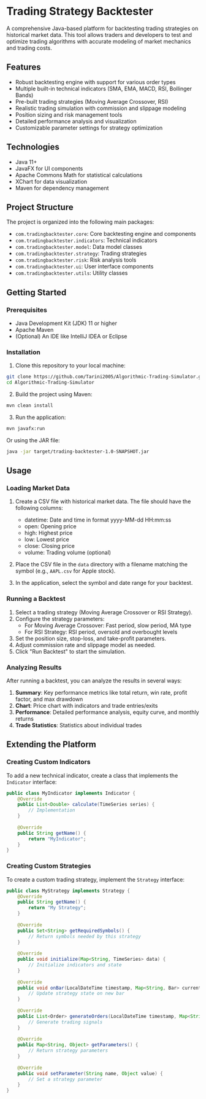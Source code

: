 # Trading Strategy Backtester

A comprehensive Java-based platform for backtesting trading strategies on historical market data. This tool allows traders and developers to test and optimize trading algorithms with accurate modeling of market mechanics and trading costs.

## Features

- Robust backtesting engine with support for various order types
- Multiple built-in technical indicators (SMA, EMA, MACD, RSI, Bollinger Bands)
- Pre-built trading strategies (Moving Average Crossover, RSI)
- Realistic trading simulation with commission and slippage modeling
- Position sizing and risk management tools
- Detailed performance analysis and visualization
- Customizable parameter settings for strategy optimization

## Technologies

- Java 11+
- JavaFX for UI components
- Apache Commons Math for statistical calculations
- XChart for data visualization
- Maven for dependency management

## Project Structure

The project is organized into the following main packages:

- `com.tradingbacktester.core`: Core backtesting engine and components
- `com.tradingbacktester.indicators`: Technical indicators
- `com.tradingbacktester.model`: Data model classes
- `com.tradingbacktester.strategy`: Trading strategies
- `com.tradingbacktester.risk`: Risk analysis tools
- `com.tradingbacktester.ui`: User interface components
- `com.tradingbacktester.utils`: Utility classes

## Getting Started

### Prerequisites

- Java Development Kit (JDK) 11 or higher
- Apache Maven
- (Optional) An IDE like IntelliJ IDEA or Eclipse

### Installation

1. Clone this repository to your local machine:

```bash
git clone https://github.com/Tarini2005/Algorithmic-Trading-Simulator.git
cd Algorithmic-Trading-Simulator
```

2. Build the project using Maven:

```bash
mvn clean install
```

3. Run the application:

```bash
mvn javafx:run
```

Or using the JAR file:

```bash
java -jar target/trading-backtester-1.0-SNAPSHOT.jar
```

## Usage

### Loading Market Data

1. Create a CSV file with historical market data. The file should have the following columns:
   - datetime: Date and time in format yyyy-MM-dd HH:mm:ss
   - open: Opening price
   - high: Highest price
   - low: Lowest price
   - close: Closing price
   - volume: Trading volume (optional)

2. Place the CSV file in the `data` directory with a filename matching the symbol (e.g., `AAPL.csv` for Apple stock).

3. In the application, select the symbol and date range for your backtest.

### Running a Backtest

1. Select a trading strategy (Moving Average Crossover or RSI Strategy).
2. Configure the strategy parameters:
   - For Moving Average Crossover: Fast period, slow period, MA type
   - For RSI Strategy: RSI period, oversold and overbought levels
3. Set the position size, stop-loss, and take-profit parameters.
4. Adjust commission rate and slippage model as needed.
5. Click "Run Backtest" to start the simulation.

### Analyzing Results

After running a backtest, you can analyze the results in several ways:

1. **Summary**: Key performance metrics like total return, win rate, profit factor, and max drawdown
2. **Chart**: Price chart with indicators and trade entries/exits
3. **Performance**: Detailed performance analysis, equity curve, and monthly returns
4. **Trade Statistics**: Statistics about individual trades

## Extending the Platform

### Creating Custom Indicators

To add a new technical indicator, create a class that implements the `Indicator` interface:

```java
public class MyIndicator implements Indicator {
    @Override
    public List<Double> calculate(TimeSeries series) {
        // Implementation
    }
    
    @Override
    public String getName() {
        return "MyIndicator";
    }
}
```

### Creating Custom Strategies

To create a custom trading strategy, implement the `Strategy` interface:

```java
public class MyStrategy implements Strategy {
    @Override
    public String getName() {
        return "My Strategy";
    }
    
    @Override
    public Set<String> getRequiredSymbols() {
        // Return symbols needed by this strategy
    }
    
    @Override
    public void initialize(Map<String, TimeSeries> data) {
        // Initialize indicators and state
    }
    
    @Override
    public void onBar(LocalDateTime timestamp, Map<String, Bar> currentBars, Portfolio portfolio) {
        // Update strategy state on new bar
    }
    
    @Override
    public List<Order> generateOrders(LocalDateTime timestamp, Map<String, Bar> currentBars, Portfolio portfolio) {
        // Generate trading signals
    }
    
    @Override
    public Map<String, Object> getParameters() {
        // Return strategy parameters
    }
    
    @Override
    public void setParameter(String name, Object value) {
        // Set a strategy parameter
    }
}
```

